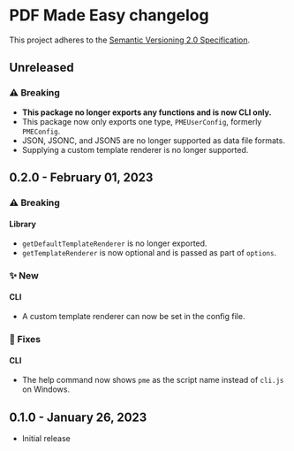# PDF Made Easy changelog

This project adheres to the [Semantic Versioning 2.0 Specification](https://semver.org).

## Unreleased

### ⚠️ Breaking

- **This package no longer exports any functions and is now CLI only.**
- This package now only exports one type, `PMEUserConfig`, formerly `PMEConfig`.
- JSON, JSONC, and JSON5 are no longer supported as data file formats.
- Supplying a custom template renderer is no longer supported.

## 0.2.0 - February 01, 2023

### ⚠️ Breaking

#### Library

- `getDefaultTemplateRenderer` is no longer exported.
- `getTemplateRenderer` is now optional and is passed as part of `options`.

### ✨ New

#### CLI

- A custom template renderer can now be set in the config file.

### 🔧 Fixes

#### CLI

- The help command now shows `pme` as the script name instead of `cli.js` on Windows.

## 0.1.0 - January 26, 2023

- Initial release
